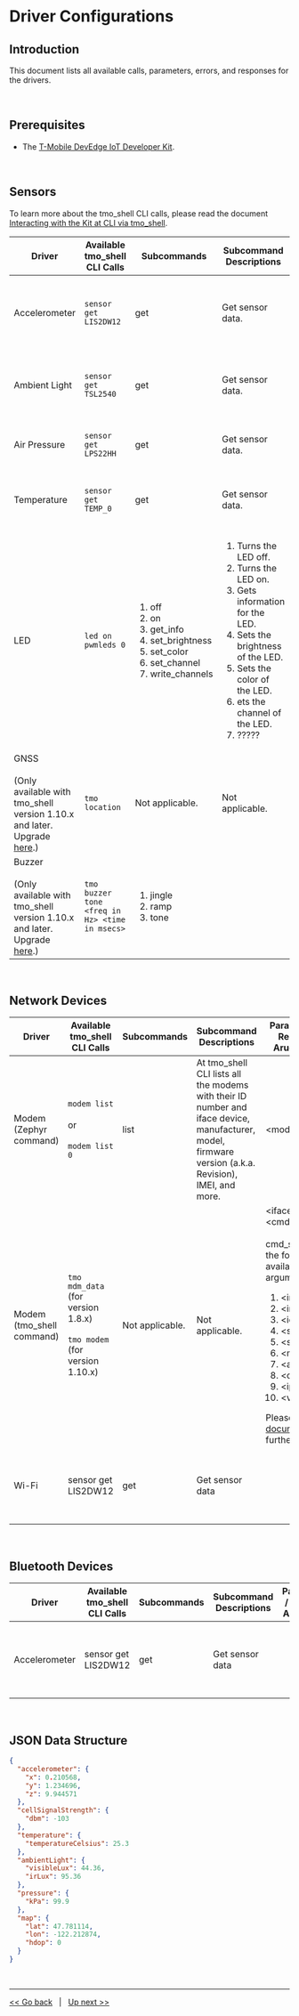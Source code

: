 # Driver Configurations

## Introduction
This document lists all available calls, parameters, errors, and responses for the drivers. 

<br>

## Prerequisites
- The [T-Mobile DevEdge IoT Developer Kit](https://devedge.t-mobile.com/solutions/iot-developer-kit). 

<br>

## Sensors
To learn more about the tmo_shell CLI calls, please read the document [Interacting with the Kit at CLI via tmo_shell](06-Interacting-with-the-Kit-at-CLI-via-the-tmo_shell.md). 

| Driver | Available tmo_shell CLI Calls | Subcommands | Subcommand Descriptions | Parameters / Required Arugments | Response |
| ----- | ----- | ----- | ----- | ----- | ----- |
| Accelerometer | `sensor get LIS2DW12` | get | Get sensor data. | LIS2DW12 | <pre>{<br>  "accelerometer": {<br>    "x": 0.210568,<br>    "y": 1.234696,<br>    "z": 9.94457<br>},</pre> |
| Ambient Light | `sensor get TSL2540` | get | Get sensor data. | TSL2540 | <pre>},<br>  "ambientLight": {<br>    "visibleLux": 44.36,<br>    "irLux": 95.36<br>}</pre> |
| Air Pressure | `sensor get LPS22HH` | get | Get sensor data. | LPS22HH | <pre>},<br>  "pressure": {<br>    "kPa": 99.9<br>},</pre> |
| Temperature | `sensor get TEMP_0` | get | Get sensor data. | TEMP_0 | <pre>},<br>  "temperature": {<br>    "temperatureCelsius": 25.3<br>},</pre> |
| LED | `led on pwmleds 0` | <ol><li>off</li><li>on</li><li>get_info</li><li>set_brightness</li><li>set_color</li><li>set_channel</li><li>write_channels</li></ol>  | <ol><li>Turns the LED off.</li><li>Turns the LED on.</li><li>Gets information for the LED.</li><li>Sets the brightness of the LED.</li><li>Sets the color of the LED.</li><li>ets the channel of the LED.</li><li>?????</li></ol> | <ul><li>0 = white LED</li><li>1 = red LED</li><li>2 = green LED</li><li>3 = blue LED</li></ul> | ????? |
| GNSS<br><br>(Only available with tmo_shell version 1.10.x and later. Upgrade [here](09-Upgrading-your-IoT-Developer-Kit.md).) | `tmo location` | Not applicable. | Not applicable. | Not applicable. | <pre>},<br>  "map": {<br>    "lat": 47.781114,<br>    "lon": -122.212874,<br>    "hdop": 0<br>},</pre> |
| Buzzer<br><br>(Only available with tmo_shell version 1.10.x and later. Upgrade [here](09-Upgrading-your-IoT-Developer-Kit.md).) | `tmo buzzer tone <freq in Hz> <time in msecs>` | <ol><li>jingle</li><li>ramp</li><li>tone</li></ol> |  |  |  |

<br>

## Network Devices
| Driver | Available tmo_shell CLI Calls | Subcommands | Subcommand Descriptions | Parameters / Required Arugments | Response |
| ----- | ----- | ----- | ----- | ----- | ----- |
| Modem (Zephyr command) | `modem list`<br><br>or<br><br>`modem list 0` | list | At tmo_shell CLI lists all the modems with their ID number and iface device, manufacturer, model, firmware version (a.k.a. Revision), IMEI, and more. | &lt;modem_id&gt; | ![image](https://user-images.githubusercontent.com/60194531/180312410-fd992cb2-a7fd-4959-bda0-fdbe7fadece9.png) |
| Modem (tmo_shell command) | `tmo mdm_data`<br>(for version 1.8.x)<br><br>`tmo modem`<br>(for version 1.10.x) | Not applicable. | Not applicable. | &lt;iface&gt; &lt;cmd_str&gt;<br><br>cmd_str  has the following available arguments:<ol><li>&lt;imei&gt;</li><li>&lt;imsi&gt;</li><li>&lt;iccid&gt;</li><li>&lt;ssi&gt;</li><li>&lt;sim&gt;</li><li>&lt;msisdn&gt;</li><li>&lt;apn&gt;</li><li>&lt;conn_sts&gt;</li><li>&lt;ip&gt;</li><li>&lt;version&gt;</li></ol> Please see [this document](06-Interacting-with-the-Kit-at-CLI-via-the-tmo_shell.md) for further details.   | ![image](https://user-images.githubusercontent.com/60194531/180313989-985aa426-a20c-497e-b4fc-a453aafc38e5.png) |
| Wi-Fi | sensor get LIS2DW12 | get | Get sensor data |  | <pre>{<br>  "accelerometer": {<br>    "x": 0.210568,<br>    "y": 1.234696,<br>    "z": 9.94457<br>},</pre> |

<br>

## Bluetooth Devices
| Driver | Available tmo_shell CLI Calls | Subcommands | Subcommand Descriptions | Parameters / Required Arugments | Response |
| ----- | ----- | ----- | ----- | ----- | ----- |
| Accelerometer | sensor get LIS2DW12 | get | Get sensor data |  | <pre>{<br>  "accelerometer": {<br>    "x": 0.210568,<br>    "y": 1.234696,<br>    "z": 9.94457<br>},</pre> |

<br>

## JSON Data Structure
```json
{
  "accelerometer": {
    "x": 0.210568,
    "y": 1.234696,
    "z": 9.944571
  },
  "cellSignalStrength": {
    "dbm": -103
  },
  "temperature": {
    "temperatureCelsius": 25.3
  },
  "ambientLight": {
    "visibleLux": 44.36,
    "irLux": 95.36
  },
  "pressure": {
    "kPa": 99.9
  },
  "map": {
    "lat": 47.781114,
    "lon": -122.212874,
    "hdop": 0
  }
}
```

<br>

***
[<< Go back](07-Data-Sheet.md) &nbsp; | &nbsp; [Up next >>](09-Upgrading-your-IoT-Developer-Kit.md)
